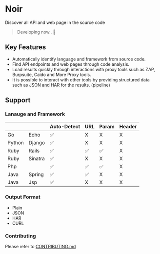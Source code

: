 # Noir
Discover all API and web page in the source code

> Developing now.. 🚧

## Key Features
- Automatically identify language and framework from source code.
- Find API endpoints and web pages through code analysis.
- Load results quickly through interactions with proxy tools such as ZAP, Burpsuite, Caido and More Proxy tools.
- It is possible to interact with other tools by providing structured data such as JSON and HAR for the results. (pipeline)

## Support
### Lanauge and Framework
|        |         | Auto-Detect | URL | Param | Header |
|--------|---------|-------------|-----|-------|--------|
| Go     | Echo    |      ✅     |  X  | X     | X      |
| Python | Django  |      ✅     |  X  | X     | X      |
| Ruby   | Rails   |      ✅     |  ✅  | ✅     | X      |
| Ruby   | Sinatra |      ✅     |  X  | X     | X      |
| Php    |         |      ✅     |  ✅  | ✅     | X      |
| Java   | Spring  |      ✅     |  ✅  | X     | X      |
| Java   | Jsp     |      ✅     |  X  | X     | X      |

### Output Format
- Plain
- JSON
- HAR
- CURL

### Contributing
Please refer to [CONTRIBUTING.md](./CONTRIBUTING.md)
